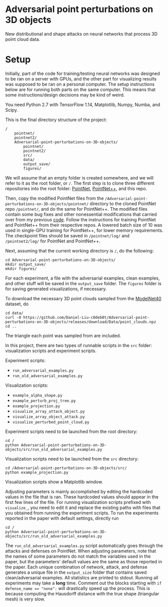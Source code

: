 # Adversarial point perturbations on 3D objects
New distributional and shape attacks on neural networks that process 3D point cloud data.

# Setup
Initially, part of the code for training/testing neural networks was designed to be ran on a server with GPUs, and the other part for visualizing results was supposed to be ran on a personal computer. The setup instructions below are for running both parts on the same computer. This means that some instructions/design decisions may be kind of weird.

You need Python 2.7 with TensorFlow 1.14, Matplotlib, Numpy, Numba, and Scipy.

This is the final directory structure of the project:
```
/
    pointnet/
    pointnet2/
    Adversarial-point-perturbations-on-3D-objects/
        pointnet/
        pointnet2/
        src/
        data/
        output_save/
        figures/
```

We will assume that an empty folder is created somewhere, and we will refer to it as the root folder, or `/`. The first step is to clone three different repositories into the root folder: [PointNet](https://github.com/charlesq34/pointnet), [PointNet++](https://github.com/charlesq34/pointnet2), and this repo.

Then, copy the modified PointNet files from the `/Adversarial-point-perturbations-on-3D-objects/pointnet/` directory to the cloned PointNet repo `/pointnet/`, and do the same for PointNet++. The modified files contain some bug fixes and other nonessential modifications that carried over from my previous [code](https://github.com/Daniel-Liu-c0deb0t/3D-Neural-Network-Adversarial-Attacks). Follow the instructions for training PointNet and PointNet++ from their respective repos. A lowered batch size of 10 was used in single-GPU training for PointNet++, for lower memory requirements. The checkpoint files should be saved in `/pointnet/log/` and `/pointnet2/log/` for PointNet and PointNet++.

Next, assuming that the current working directory is `/`, do the following:
```
cd Adversarial-point-perturbations-on-3D-objects/
mkdir output_save/
mkdir figures/
```
For each experiment, a file with the adversarial examples, clean examples, and other stuff will be saved in the `output_save` folder. The `figures` folder is for saving generated visualizations, if necessary.

To download the necessary 3D point clouds sampled from the [ModelNet40](https://modelnet.cs.princeton.edu/) dataset, do
```
cd data/
curl -O https://github.com/Daniel-Liu-c0deb0t/Adversarial-point-perturbations-on-3D-objects/releases/download/Data/point_clouds.npz
cd ..
```
The triangle each point was sampled from are included.

In this project, there are two types of runnable scripts in the `src` folder: visualization scripts and experiment scripts.

Experiment scripts:
- `run_adversarial_examples.py`
- `run_old_adversarial_examples.py`

Visualization scripts:
- `example_alpha_shape.py`
- `example_perturb_proj_tree.py`
- `example_projection.py`
- `visualize_array_attack_object.py`
- `visualize_array_object_attack.py`
- `visualize_perturbed_point_cloud.py`

Experiment scripts need to be launched from the root directory:
```
cd /
python Adversarial-point-perturbations-on-3D-objects/src/run_old_adversarial_examples.py
```

Visualization scripts need to be launched from the `src` directory:
```
cd /Adversarial-point-perturbations-on-3D-objects/src/
python example_projection.py
```
Visualization scripts show a Matplotlib window.

Adjusting parameters is mainly accomplished by editing the hardcoded values in the file that is ran. These hardcoded values should appear in the first few lines of the file. For running visualization scripts prefixed with `visualize_`, you need to edit it and replace the existing paths with files that you obtained from running the experiment scripts. To run the experiments reported in the paper with default settings, directly run
```
cd /
python Adversarial-point-perturbations-on-3D-objects/src/run_old_adversarial_examples.py
```
The `run_old_adversarial_examples.py` script automatically goes through the attacks and defenses on PointNet. When adjusting parameters, note that the names of some parameters do not match the variables used in the paper, but the parameters' default values are the same as those reported in the paper. Each unique combination of network, attack, and defense generates a unique file in the `output_size` folder that contains saved clean/adversarial examples. All statistics are printed to stdout. Running all experiments may take a **long** time. Comment out the blocks starting with `if defense_name == "none":` will drastically speed up the process. This is because computing the Hausdorff distance with the true shape (triangular mesh) is very slow.
